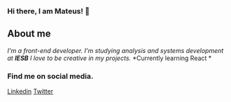 ### Hi there, I am Mateus! 👋

## About me

*I'm a front-end developer.*
*I'm studying analysis and systems development at **IESB***
*I love to be creative in my projects.*
*Currently learning React *

### Find me on social media.
[Linkedin](https://www.linkedin.com/in/mateusmoov/)
[Twitter](https://twitter.com/mateusmoov)
